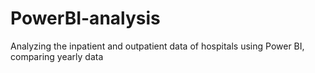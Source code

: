 # PowerBI-analysis
Analyzing the inpatient and outpatient data of hospitals using Power BI, comparing yearly data
